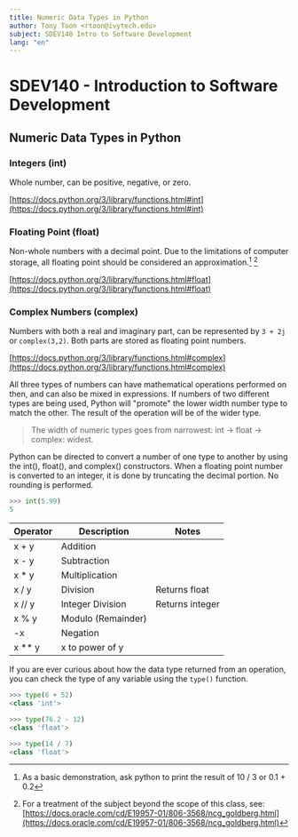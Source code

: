 ```yaml
---
title: Numeric Data Types in Python
author: Tony Toon <rtoon@ivytech.edu>
subject: SDEV140 Intro to Software Development
lang: "en"
---
```

# SDEV140 - Introduction to Software Development
## Numeric Data Types in Python

### Integers (int)
Whole number, can be positive, negative, or zero.

[https://docs.python.org/3/library/functions.html#int](https://docs.python.org/3/library/functions.html#int)

### Floating Point (float)
Non-whole numbers with a decimal point. Due to the limitations of computer storage, all floating point should be considered an approximation.[^1] [^2]

[https://docs.python.org/3/library/functions.html#float](https://docs.python.org/3/library/functions.html#float)

### Complex Numbers (complex)
Numbers with both a real and imaginary part, can be represented by `3 + 2j` or `complex(3,2)`. Both parts are stored as floating point numbers.

[https://docs.python.org/3/library/functions.html#complex](https://docs.python.org/3/library/functions.html#complex)

All three types of numbers can have mathematical operations performed on then, and can also be mixed in expressions. If numbers of two different types are being used, Python will "promote" the lower width number type to match the other. The result of the operation will be of the wider type.

> The width of numeric types goes from narrowest: int -> float -> complex: widest.

Python can be directed to convert a number of one type to another by using the int(), float(), and complex() constructors. When a floating point number is converted to an integer, it is done by truncating the decimal portion. No rounding is performed.
```python
>>> int(5.99)
5
```
|Operator |Description         |Notes            |
|---------|--------------------|-----------------|
| x  +  y | Addition           |                 |
| x  -  y | Subtraction        |                 |
| x  *  y | Multiplication     |                 |
| x  /  y | Division           | Returns float   |
| x //  y | Integer Division   | Returns integer |
| x  %  y | Modulo (Remainder) |                 |
|   -x    | Negation           |                 |
| x **  y | x to power of y    |                 |

If you are ever curious about how the data type returned from an operation, you can check the type of any variable using the `type()` function.
```python
>>> type(6 + 52)
<class 'int'>

>>> type(76.2 - 12)
<class 'float'>

>>> type(14 / 7)
<class 'float'>
```

[^1]: As a basic demonstration, ask python to print the result of 10 / 3 or 0.1 + 0.2
[^2]: For a treatment of the subject beyond the scope of this class, see: [https://docs.oracle.com/cd/E19957-01/806-3568/ncg_goldberg.html](https://docs.oracle.com/cd/E19957-01/806-3568/ncg_goldberg.html)

